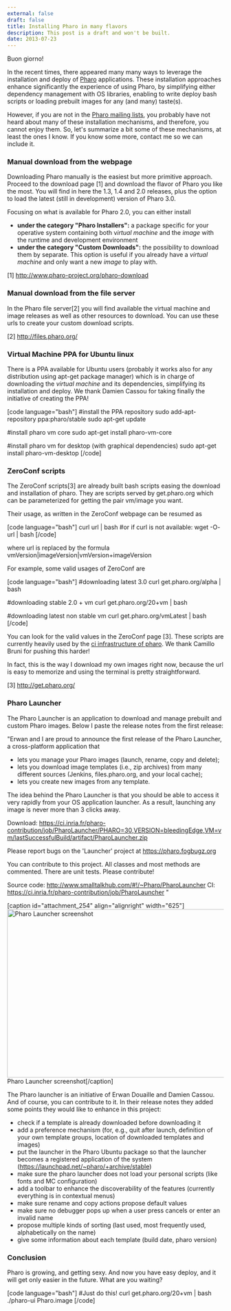 ```yaml
---
external: false
draft: false
title: Installing Pharo in many flavors
description: This post is a draft and won't be built.
date: 2013-07-23
---
```


Buon giorno!

In the recent times, there appeared many many ways to leverage the installation and deploy of <a href="http://www.pharo-project.org/home">Pharo</a> applications. These installation approaches enhance significantly the experience of using Pharo, by simplifying either dependency management with OS libraries, enabling to write deploy bash scripts or loading prebuilt images for any (and many) taste(s).

However, if you are not in the <a href="http://www.pharo-project.org/community">Pharo mailing lists</a>, you probably have not heard about many of these installation mechanisms, and therefore, you cannot enjoy them. So, let's summarize a bit some of these mechanisms, at least the ones I know. If you know some more, contact me so we can include it.
### Manual download from the webpage
Downloading Pharo manually is the easiest but more primitive approach. Proceed to the download page [1] and download the flavor of Pharo you like the most. You will find in here the 1.3, 1.4 and 2.0 releases, plus the option to load the latest (still in development) version of Pharo 3.0.

Focusing on what is available for Pharo 2.0, you can either install

- **under the category "Pharo Installers":** a package specific for your operative system containing both v<em>irtual machine</em> and the <em>image</em> with the runtime and development environment
- **under the category "Custom Downloads":** the possibility to download them by separate. This option is useful if you already have a <em>virtual machine</em> and only want a new<em> image</em> to play with.

[1] <a href="http://www.pharo-project.org/pharo-download">http://www.pharo-project.org/pharo-download</a>
### Manual download from the file server
In the Pharo file server[2] you will find available the virtual machine and image releases as well as other resources to download. You can use these urls to create your custom download scripts.

[2] <a href="http://files.pharo.org/">http://files.pharo.org/</a>
### Virtual Machine PPA for Ubuntu linux
There is a PPA available for Ubuntu users (probably it works also for any distribution using apt-get package manager) which is in charge of downloading the <em>virtual machine</em> and its dependencies, simplifying its installation and deploy. We thank Damien Cassou for taking finally the initiative of creating the PPA!

[code language="bash"]
#install the PPA repository
sudo add-apt-repository ppa:pharo/stable
sudo apt-get update

#install pharo vm core
sudo apt-get install pharo-vm-core

#install pharo vm for desktop (with graphical dependencies)
sudo apt-get install pharo-vm-desktop
[/code]
### ZeroConf scripts
The ZeroConf scripts[3] are already built bash scripts easing the download and installation of pharo. They are scripts served by get.pharo.org which can be parameterized for getting the pair vm/image you want.

Their usage, as written in the ZeroConf webpage can be resumed as

[code language="bash"]
curl url | bash
#or if curl is not available:
wget -O- url | bash
[/code]

where url is replaced by the formula vmVersion|imageVersion|vmVersion+imageVersion

For example, some valid usages of ZeroConf are

[code language="bash"]
#downloading latest 3.0
curl get.pharo.org/alpha | bash

#downloading stable 2.0 + vm
curl get.pharo.org/20+vm | bash

#downloading latest non stable vm
curl get.pharo.org/vmLatest | bash
[/code]

You can look for the valid values in the ZeroConf page [3]. These scripts are currently heavily used by the <a href="https://ci.inria.fr/pharo/">ci infrastructure of pharo</a>. We thank Camillo Bruni for pushing this harder!

In fact, this is the way I download my own images right now, because the url is easy to memorize and using the terminal is pretty straightforward.

[3] <a href="http://get.pharo.org/">http://get.pharo.org/</a>
### Pharo Launcher
The Pharo Launcher is an application to download and manage prebuilt and custom Pharo images. Below I paste the release notes from the first release:

"Erwan and I are proud to announce the first release of the Pharo
Launcher, a cross-platform application that

- lets you manage your Pharo images (launch, rename, copy and delete);
- lets you download image templates (i.e., zip archives) from many
different sources (Jenkins, files.pharo.org, and your local cache);
- lets you create new images from any template.

The idea behind the Pharo Launcher is that you should be able to
access it very rapidly from your OS application launcher. As a result,
launching any image is never more than 3 clicks away.

Download: https://ci.inria.fr/pharo-contribution/job/PharoLauncher/PHARO=30,VERSION=bleedingEdge,VM=vm/lastSuccessfulBuild/artifact/PharoLauncher.zip

Please report bugs on the 'Launcher' project at https://pharo.fogbugz.org

You can contribute to this project. All classes and most methods are
commented. There are unit tests. Please contribute!

Source code: http://www.smalltalkhub.com/#!/~Pharo/PharoLauncher
CI: https://ci.inria.fr/pharo-contribution/job/PharoLauncher
"

[caption id="attachment_254" align="alignright" width="625"]<a href="http://playingwithobjects.files.wordpress.com/2013/07/launcher_screenshot.png"><img class="size-large wp-image-254" alt="Pharo Launcher screenshot" src="http://playingwithobjects.files.wordpress.com/2013/07/launcher_screenshot.png?w=625" width="625" height="391" /></a> Pharo Launcher screenshot[/caption]

The Pharo launcher is an initiative of Erwan Douaille and Damien Cassou. And of course, you can contribute to it. In their release notes they added some points they would like to enhance in this project:

- check if a template is already downloaded before downloading it
- add a preference mechanism (for, e.g., quit after launch, definition of your own template groups, location of downloaded templates and images)
- put the launcher in the Pharo Ubuntu package so that the launcher becomes a registered application of the system (https://launchpad.net/~pharo/+archive/stable)
- make sure the pharo launcher does not load your personal scripts (like fonts and MC configuration)
- add a toolbar to enhance the discoverability of the features (currently everything is in contextual menus)
- make sure rename and copy actions propose default values
- make sure no debugger pops up when a user press cancels or enter an invalid name
- propose multiple kinds of sorting (last used, most frequently used, alphabetically on the name)
- give some information about each template (build date, pharo version)

### Conclusion
Pharo is growing, and getting sexy. And now you have easy deploy, and it will get only easier in the future. What are you waiting?

[code language="bash"]
#Just do this!
curl get.pharo.org/20+vm | bash
./pharo-ui Pharo.image
[/code]
